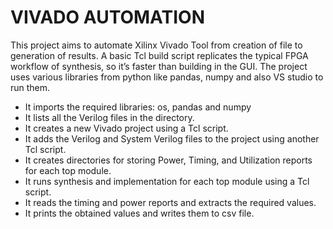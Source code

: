 # VIVADO AUTOMATION 
This project aims to automate Xilinx Vivado Tool from creation of file to generation of results. A basic Tcl build script replicates the typical FPGA workflow of synthesis, so it’s faster than building in the GUI. The project uses various libraries from python like pandas, numpy and also VS studio to run them.

- It imports the required libraries: os, pandas and numpy
- It lists all the Verilog  files in the directory.
- It creates a new Vivado project using a Tcl script.
- It adds the Verilog and System Verilog files to the project using another Tcl script.
- It creates directories for storing Power, Timing, and Utilization reports for each top module.
- It runs synthesis and implementation for each top module using a Tcl script.
- It reads the timing and power reports and extracts the required values.
- It prints the obtained values and writes them to csv file.

